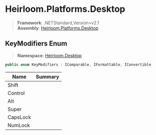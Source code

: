 # Heirloom.Platforms.Desktop

> **Framework**: .NETStandard,Version=v2.1  
> **Assembly**: [Heirloom.Platforms.Desktop][0]  

## KeyModifiers Enum

> **Namespace**: [Heirloom.Desktop][0]  

```cs
public enum KeyModifiers : IComparable, IFormattable, IConvertible
```

| Name     | Summary |
|----------|---------|
| Shift    |         |
| Control  |         |
| Alt      |         |
| Super    |         |
| CapsLock |         |
| NumLock  |         |

[0]: ../../Heirloom.Platforms.Desktop.md
